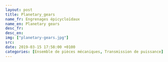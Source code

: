 ```yaml
---
layout: post
title: Planetary_gears
name_fr: Engrenages épicycloïdaux
name_en: Planetary gears
desc_fr: 
desc_en: 
img: ["planetary-gears.jpg"]
src: 
date: 2019-03-15 17:58:00 +0100
categories: [Ensemble de pièces mécaniques, Transmission de puissance]
---
```

